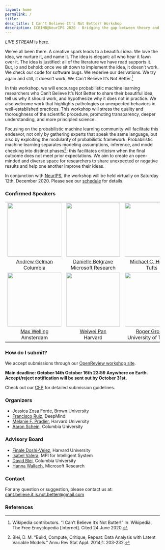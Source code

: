 ```yaml
---
layout: home
permalink: /
title:
desc_title: I Can't Believe It's Not Better! Workshop
description: ICBINB@NeurIPS 2020 - Bridging the gap between theory and empiricism in probabilistic machine learning
---
```


*LIVE STREAM* is [here](https://neurips.cc/virtual/2020/protected/workshop_16124.html).

We’ve all been there. A creative spark leads to a beautiful idea. We love the idea, we nurture it, and name it. The idea is elegant: all who hear it fawn over it. The idea is justified: all of the literature we have read supports it. But, lo and behold: once we sit down to implement the idea, it doesn’t work. We check our code for software bugs. We rederive our derivations. We try again and still, it doesn’t work. We Can’t Believe It’s Not Better.[^1]

In this workshop, we will encourage probabilistic machine learning researchers who Can’t Believe It’s Not Better to share their beautiful idea, tell us why it should work, and hypothesize why it does not in practice. We also welcome work that highlights pathologies or unexpected behaviors in well-established practices. This workshop will stress the quality and thoroughness of the scientific procedure, promoting transparency, deeper understanding, and more principled science.

Focusing on the probabilistic machine learning community will facilitate this endeavor, not only by gathering experts that speak the same language, but also by exploiting the modularity of probabilistic framework. Probabilistic machine learning separates modeling assumptions, inference, and model checking into distinct phases[^2]; this facilitates criticism when the final outcome does not meet prior expectations. We aim to create an open-minded and diverse space for researchers to share unexpected or negative results and help one another improve their ideas.

In conjunction with [NeurIPS](https://neurips.cc/), the workshop will be held virtually on Saturday 12th, December 2020.  Please see our [schedule](https://i-cant-believe-its-not-better.github.io/schedule/) for details.

### Confirmed Speakers

<table style="width:100%;border-bottom: 1px solid black;">
  <tr>
    <td style="text-align:center"><img src="https://polisci.columbia.edu/sites/default/files/styles/cu_crop/public/content/Images/ProfilePhotos/Gelman.png?itok=-zHbvJpG" height="175"></td>
    <td style="text-align:center"><img src="https://www.microsoft.com/en-us/research/uploads/prod/2018/07/Webp.net-resizeimage-6.jpg" height="175"></td>
    <td style="text-align:center"><img src="https://engineering.tufts.edu/cs/sites/g/files/lrezom576/files/styles/large/public/tufts_feeds/people_fis/mhughe02.png?itok=9iyaJKp6" height="175"></td>

  </tr>
  <tr>
    <td style="text-align:center"><a href="http://www.stat.columbia.edu/~gelman/">Andrew Gelman</a> <br> Columbia</td>
    <td style="text-align:center"><a href="https://www.microsoft.com/en-us/research/people/dabelgra/">Danielle Belgrave</a> <br>Microsoft Research</td>
<td style="text-align:center"><a href="https://www.michaelchughes.com/">Michael C. Hughes</a> <br> Tufts </td>

  </tr>
  <tr>
  <td style="text-align:center"><img src="https://staff.fnwi.uva.nl/m.welling/wp-content/uploads/Max-Welling_0633-LR-small.jpg" height="175"></td>
    <td style="text-align:center"><img src="https://onefishy.github.io/img/wp.png" height="175"></td>
    <td style="text-align:center"><img src="https://www.cs.toronto.edu/~rgrosse/photo.png" height="175"></td>
  </tr>
  <tr>

  <td style="text-align:center"><a href="https://staff.fnwi.uva.nl/m.welling/">Max Welling</a> <br> Amsterdam</td>
    <td style="text-align:center"><a href="https://iacs.seas.harvard.edu/people/weiwei-pan">Weiwei Pan</a> <br> Harvard</td>
    <td style="text-align:center"><a href="https://www.cs.toronto.edu/~rgrosse/">Roger Grosse</a> <br> University of Toronto</td>
  </tr>
</table>


### How do I submit?

We accept submissions through our [OpenReview workshop site](https://openreview.net/group?id=NeurIPS.cc/2020/Workshop/ICBINB).

<!-- Submissions can be from any subfield of machine learning or related fields of interest to the ICML community.  The main goal of the workshop is to widen what is publishable in ML, and to introduce researchers to more public reflections of their work as part of an ongoing effort to disseminate scientific knowledge more effectively and openly. -->

**Main deadline: ~~October 14th~~ October 16th 23:59 Anywhere on Earth. Accept/reject notification will be sent out by October 31st.**

<!--**Late-breaking deadline: June 21 23:59 Anywhere on Earth. Accept/reject notification will be sent out July 1st.**-->

Check out our [CFP](https://i-cant-believe-its-not-better.github.io/cfp/) for detailed submission guidelines.

### Organizers

* [Jessica Zosa Forde](https://jzf2101.github.io/), Brown University
* [Francisco Ruiz](https://franrruiz.github.io/), DeepMind
* [Melanie F. Pradier](https://melaniefp.github.io/), Harvard University
* [Aaron Schein](http://www.columbia.edu/~as5530/), Columbia University

### Advisory Board

* [Finale Doshi-Velez](https://finale.seas.harvard.edu/), Harvard University
* [Isabel Valera](https://ivaleram.github.io/), MPI for Intelligent System
* [David Blei](http://www.cs.columbia.edu/~blei/), Columbia University
* [Hanna Wallach](http://dirichlet.net/), Microsoft Research

### Contact

For any question or suggestion, please contact us at: <cant.believe.it.is.not.better@gmail.com>

### References

[^1]: Wikipedia contributors. “I Can’t Believe It’s Not Butter!” In: Wikipedia, The Free Encyclopedia [Internet]. Cited 24 June 2020.
[^2]: Blei, D. M. “Build, Compute, Critique, Repeat: Data Analysis with Latent Variable Models.” Annu Rev Stat Appl. 2014;1: 203-232.
